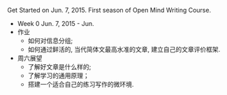 Get Started on Jun. 7, 2015.
First season of Open Mind Writing Course.

* Week 0  Jun. 7, 2015 - Jun.
 * 作业
   * 如何对信息分组;
   * 如何通过鲜活的, 当代简体文最高水准的文章, 建立自己的文章评价框架. 
 * 周六展望 
   * 了解好文章是什么样的;
   * 了解学习的通用原理；
   * 搭建一个适合自己的练习写作的微环境. 
  
